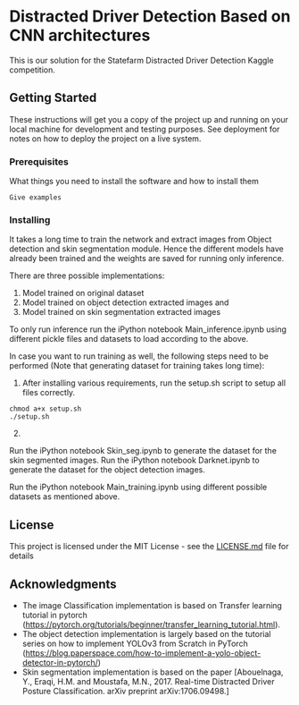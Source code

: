 # Distracted Driver Detection Based on CNN architectures

This is our solution for the Statefarm Distracted Driver Detection Kaggle competition.

## Getting Started

These instructions will get you a copy of the project up and running on your local machine for development and testing purposes. See deployment for notes on how to deploy the project on a live system.

### Prerequisites

What things you need to install the software and how to install them

```
Give examples
```

### Installing

It takes a long time to train the network and extract images from Object detection and skin segmentation module. Hence the different models have already been trained and the weights are saved for running only inference.

There are three possible implementations:
1) Model trained on original dataset
2) Model trained on object detection extracted images and
3) Model trained on skin segmentation extracted images

To only run inference run the iPython notebook Main_inference.ipynb using different pickle files and datasets to load according to the above.


In case you want to run training as well, the following steps need to be performed (Note that generating dataset for training takes long time):
1) After installing various requirements, run the setup.sh script to setup all files correctly.

```
chmod a+x setup.sh
./setup.sh
```
2)
Run the iPython notebook Skin_seg.ipynb to generate the dataset for the skin segmented images.
Run the iPython notebook Darknet.ipynb to generate the dataset for the object detection images.

Run the iPython notebook Main_training.ipynb using different possible datasets as mentioned above.

## License

This project is licensed under the MIT License - see the [LICENSE.md](LICENSE.md) file for details

## Acknowledgments

* The image Classification implementation is based on Transfer learning tutorial in pytorch (https://pytorch.org/tutorials/beginner/transfer_learning_tutorial.html).
* The object detection implementation is largely based on the tutorial series on how to implement YOLOv3 from Scratch in PyTorch (https://blog.paperspace.com/how-to-implement-a-yolo-object-detector-in-pytorch/)
* Skin segmentation implementation is based on the paper [Abouelnaga, Y., Eraqi, H.M. and Moustafa, M.N., 2017. Real-time Distracted Driver Posture Classification. arXiv preprint arXiv:1706.09498.]
